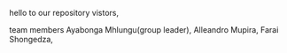 hello to our repository vistors, 

team members
Ayabonga Mhlungu(group leader),
Alleandro Mupira,
Farai Shongedza,
